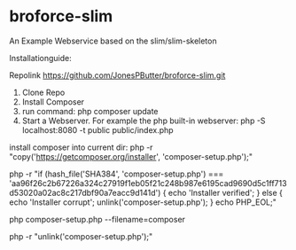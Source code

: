 # broforce-slim
An Example Webservice based on the slim/slim-skeleton

Installationguide:

Repolink https://github.com/JonesPButter/broforce-slim.git

1. Clone Repo
2. Install Composer
3. run command: php composer update
4. Start a Webserver. For example the php built-in webserver:
    php -S localhost:8080 -t public public/index.php

install composer into current dir:
php -r "copy('https://getcomposer.org/installer', 
'composer-setup.php');" 

php -r "if (hash_file('SHA384', 'composer-setup.php') === 'aa96f26c2b67226a324c27919f1eb05f21c248b987e6195cad9690d5c1ff713d53020a02ac8c217dbf90a7eacc9d141d') 
{ echo 'Installer verified'; } else { echo 'Installer corrupt'; unlink('composer-setup.php'); } echo PHP_EOL;" 

php composer-setup.php --filename=composer
 
php -r "unlink('composer-setup.php');"